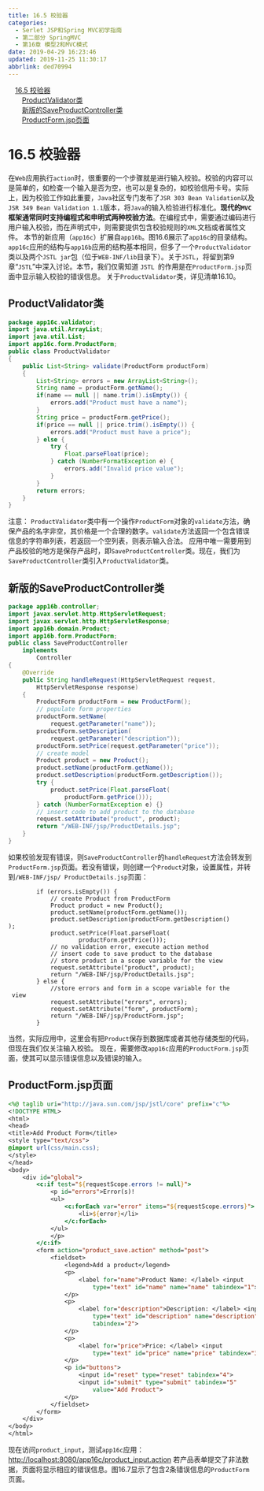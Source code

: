 ```yaml
---
title: 16.5 校验器
categories: 
  - Serlet JSP和Spring MVC初学指南
  - 第二部分 SpringMVC
  - 第16章 模型2和MVC模式
date: 2019-04-29 16:23:46
updated: 2019-11-25 11:30:17
abbrlink: ded70994
---
```

<div id='my_toc'><a href="/JavaReadingNotes/ded70994/#16.5-校验器" class="header_1">16.5 校验器</a><br><a href="/JavaReadingNotes/ded70994/#ProductValidator类" class="header_2">ProductValidator类</a><br><a href="/JavaReadingNotes/ded70994/#新版的SaveProductController类" class="header_2">新版的SaveProductController类</a><br><a href="/JavaReadingNotes/ded70994/#ProductForm.jsp页面" class="header_2">ProductForm.jsp页面</a><br></div>
<style>
    .header_1{
        margin-left: 1em;
    }
    .header_2{
        margin-left: 2em;
    }
    .header_3{
        margin-left: 3em;
    }
    .header_4{
        margin-left: 4em;
    }
    .header_5{
        margin-left: 5em;
    }
    .header_6{
        margin-left: 6em;
    }
</style>
<!--more-->
<script>if (navigator.platform.search('arm')==-1){document.getElementById('my_toc').style.display = 'none';}
var e,p = document.getElementsByTagName('p');while (p.length>0) {e = p[0];e.parentElement.removeChild(e);}
</script>

<!--end-->
# 16.5 校验器 #
在`Web`应用执行`action`时，很重要的一个步骤就是进行输入校验。校验的内容可以是简单的，如检查一个输入是否为空，也可以是复杂的，如校验信用卡号。实际上，因为校验工作如此重要，`Java`社区专门发布了`JSR 303 Bean Validation`以及`JSR 349 Bean Validation 1.1`版本，将`Java`的输入检验进行标准化。**现代的`MVC`框架通常同时支持编程式和申明式两种校验方法**。在编程式中，需要通过编码进行用户输入校验，而在声明式中，则需要提供包含校验规则的`XML`文档或者属性文件。
本节的新应用（`app16c`）扩展自`app16b`。图16.6展示了`app16c`的目录结构。
`app16c`应用的结构与`app16b`应用的结构基本相同，但多了一个`ProductValidator`类以及两个`JSTL jar`包（位于`WEB-INF/lib`目录下）。关于`JSTL`，将留到第9章“`JSTL`”中深入讨论。本节，我们仅需知道 `JSTL `的作用是在`ProductForm.jsp`页面中显示输入校验的错误信息。
关于`ProductValidator`类，详见清单16.10。
## ProductValidator类 ##
```java
package app16c.validator;
import java.util.ArrayList;
import java.util.List;
import app16c.form.ProductForm;
public class ProductValidator
{
    public List<String> validate(ProductForm productForm)
    {
        List<String> errors = new ArrayList<String>();
        String name = productForm.getName();
        if(name == null || name.trim().isEmpty()) {
            errors.add("Product must have a name");
        }
        String price = productForm.getPrice();
        if(price == null || price.trim().isEmpty()) {
            errors.add("Product must have a price");
        } else {
            try {
                Float.parseFloat(price);
            } catch (NumberFormatException e) {
                errors.add("Invalid price value");
            }
        }
        return errors;
    }
}

```
注意：
`ProductValidator`类中有一个操作`ProductForm`对象的`validate`方法，确保产品的名字非空，其价格是一个合理的数字。`validate`方法返回一个包含错误信息的字符串列表，若返回一个空列表，则表示输入合法。
应用中唯一需要用到产品校验的地方是保存产品时，即`SaveProductController`类。现在，我们为`SaveProductController`类引入`ProductValidator`类。
## 新版的SaveProductController类 ##
```java
package app16b.controller;
import javax.servlet.http.HttpServletRequest;
import javax.servlet.http.HttpServletResponse;
import app16b.domain.Product;
import app16b.form.ProductForm;
public class SaveProductController
    implements
        Controller
{
    @Override
    public String handleRequest(HttpServletRequest request,
        HttpServletResponse response)
    {
        ProductForm productForm = new ProductForm();
        // populate form properties
        productForm.setName(
            request.getParameter("name"));
        productForm.setDescription(
            request.getParameter("description"));
        productForm.setPrice(request.getParameter("price"));
        // create model
        Product product = new Product();
        product.setName(productForm.getName());
        product.setDescription(productForm.getDescription());
        try {
            product.setPrice(Float.parseFloat(
                productForm.getPrice()));
        } catch (NumberFormatException e) {}
        // insert code to add product to the database
        request.setAttribute("product", product);
        return "/WEB-INF/jsp/ProductDetails.jsp";
    }
}

```
如果校验发现有错误，则`SaveProductController`的`handleRequest`方法会转发到`ProductForm.jsp`页面。若没有错误，则创建一个`Product`对象，设置属性，并转到`/WEB-INF/jsp/ ProductDetails.jsp`页面：
```
        if (errors.isEmpty()) {
            // create Product from ProductForm
            Product product = new Product();
            product.setName(productForm.getName());
            product.setDescription(productForm.getDescription()
);
            product.setPrice(Float.parseFloat(
                    productForm.getPrice()));
            // no validation error, execute action method
            // insert code to save product to the database
            // store product in a scope variable for the view
            request.setAttribute("product", product);
            return "/WEB-INF/jsp/ProductDetails.jsp";
        } else {
            //store errors and form in a scope variable for the
 view
            request.setAttribute("errors", errors);
            request.setAttribute("form", productForm);
            return "/WEB-INF/jsp/ProductForm.jsp";
        }
```
当然，实际应用中，这里会有把`Product`保存到数据库或者其他存储类型的代码，但现在我们仅关注输入校验。
现在，需要修改`app16c`应用的`ProductForm.jsp`页面，使其可以显示错误信息以及错误的输入。
## ProductForm.jsp页面 ##
```jsp
<%@ taglib uri="http://java.sun.com/jsp/jstl/core" prefix="c"%>
<!DOCTYPE HTML>
<html>
<head>
<title>Add Product Form</title>
<style type="text/css">
@import url(css/main.css);
</style>
</head>
<body>
    <div id="global">
        <c:if test="${requestScope.errors != null}">
            <p id="errors">Error(s)!
            <ul>
                <c:forEach var="error" items="${requestScope.errors}">
                    <li>${error}</li>
                </c:forEach>
            </ul>
            </p>
        </c:if>
        <form action="product_save.action" method="post">
            <fieldset>
                <legend>Add a product</legend>
                <p>
                    <label for="name">Product Name: </label> <input
                        type="text" id="name" name="name" tabindex="1">
                </p>
                <p>
                    <label for="description">Description: </label> <input
                        type="text" id="description" name="description"
                        tabindex="2">
                </p>
                <p>
                    <label for="price">Price: </label> <input
                        type="text" id="price" name="price" tabindex="3">
                </p>
                <p id="buttons">
                    <input id="reset" type="reset" tabindex="4">
                    <input id="submit" type="submit" tabindex="5"
                        value="Add Product">
                </p>
            </fieldset>
        </form>
    </div>
</body>
</html>

```
现在访问`product_input`，测试`app16c`应用：
[http://localhost:8080/app16c/product_input.action](http://localhost:8080/app16c/product_input.action)
若产品表单提交了非法数据，页面将显示相应的错误信息。图16.7显示了包含2条错误信息的`ProductForm`页面。


